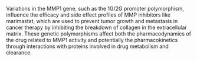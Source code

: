 Variations in the MMP1 gene, such as the 1G/2G promoter polymorphism, influence the efficacy and side effect profiles of MMP inhibitors like marimastat, which are used to prevent tumor growth and metastasis in cancer therapy by inhibiting the breakdown of collagen in the extracellular matrix. These genetic polymorphisms affect both the pharmacodynamics of the drug related to MMP1 activity and potentially the pharmacokinetics through interactions with proteins involved in drug metabolism and clearance.